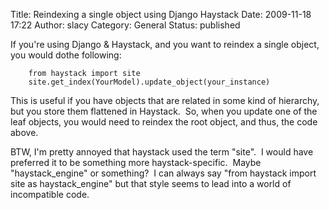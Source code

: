 Title: Reindexing a single object using Django  Haystack
Date: 2009-11-18 17:22
Author: slacy
Category: General
Status: published

If you're using Django & Haystack, and you want to reindex a single
object, you would dothe following:

        from haystack import site
        site.get_index(YourModel).update_object(your_instance)

This is useful if you have objects that are related in some kind of
hierarchy, but you store them flattened in Haystack.  So, when you
update one of the leaf objects, you would need to reindex the root
object, and thus, the code above.

BTW, I'm pretty annoyed that haystack used the term "site".  I would
have preferred it to be something more haystack-specific.  Maybe
"haystack\_engine" or something?  I can always say "from haystack import
site as haystack\_engine" but that style seems to lead into a world of
incompatible code.
